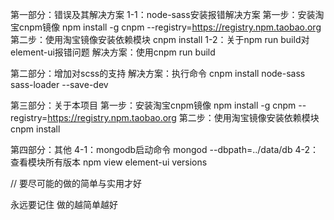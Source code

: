 第一部分：错误及其解决方案
1-1：node-sass安装报错解决方案
  第一步：安装淘宝cnpm镜像
  npm install -g cnpm --registry=https://registry.npm.taobao.org
  第二步：使用淘宝镜像安装依赖模块
  cnpm install
1-2：关于npm run build对element-ui报错问题
  解决方案：使用cnpm run build

第二部分：增加对scss的支持
  解决方案：执行命令 cnpm install node-sass sass-loader --save-dev

第三部分：关于本项目
  第一步：安装淘宝cnpm镜像
  npm install -g cnpm --registry=https://registry.npm.taobao.org
  第二步：使用淘宝镜像安装依赖模块
  cnpm install

第四部分：其他
4-1：mongodb启动命令
  mongod --dbpath=../data/db
4-2：查看模块所有版本
  npm view element-ui versions

// 要尽可能的做的简单与实用才好

永远要记住 做的越简单越好
